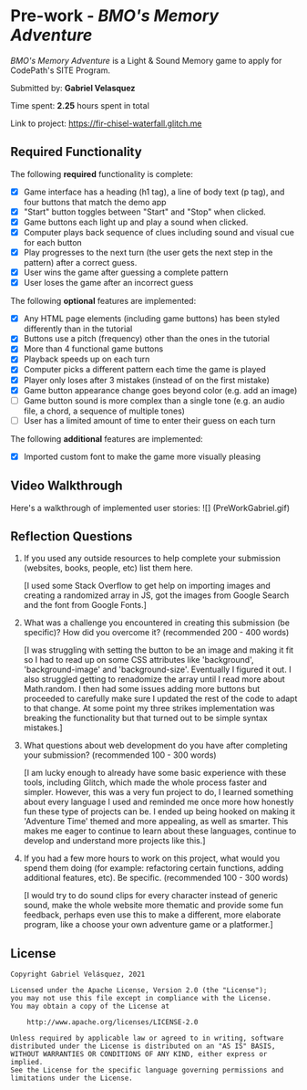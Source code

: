# Pre-work - _BMO's Memory Adventure_

_BMO's Memory Adventure_ is a Light & Sound Memory game to apply for CodePath's SITE Program.

Submitted by: **Gabriel Velasquez**

Time spent: **2.25** hours spent in total

Link to project: https://fir-chisel-waterfall.glitch.me

## Required Functionality

The following **required** functionality is complete:

- [x] Game interface has a heading (h1 tag), a line of body text (p tag), and four buttons that match the demo app
- [x] "Start" button toggles between "Start" and "Stop" when clicked.
- [x] Game buttons each light up and play a sound when clicked.
- [x] Computer plays back sequence of clues including sound and visual cue for each button
- [x] Play progresses to the next turn (the user gets the next step in the pattern) after a correct guess.
- [x] User wins the game after guessing a complete pattern
- [x] User loses the game after an incorrect guess

The following **optional** features are implemented:

- [x] Any HTML page elements (including game buttons) has been styled differently than in the tutorial
- [x] Buttons use a pitch (frequency) other than the ones in the tutorial
- [x] More than 4 functional game buttons
- [x] Playback speeds up on each turn
- [x] Computer picks a different pattern each time the game is played
- [x] Player only loses after 3 mistakes (instead of on the first mistake)
- [x] Game button appearance change goes beyond color (e.g. add an image)
- [ ] Game button sound is more complex than a single tone (e.g. an audio file, a chord, a sequence of multiple tones)
- [ ] User has a limited amount of time to enter their guess on each turn

The following **additional** features are implemented:

- [x] Imported custom font to make the game more visually pleasing

## Video Walkthrough

Here's a walkthrough of implemented user stories:
![] (PreWorkGabriel.gif)

## Reflection Questions

1. If you used any outside resources to help complete your submission (websites, books, people, etc) list them here.

   [I used some Stack Overflow to get help on importing images and creating a randomized array in JS, got the images
   from Google Search and the font from Google Fonts.]

2. What was a challenge you encountered in creating this submission (be specific)? How did you overcome it? (recommended 200 - 400 words)

   [I was struggling with setting the button to be an image and making it fit so I had to read up on some CSS attributes like 'background',
   'background-image' and 'background-size'. Eventually I figured it out. I also struggled getting to renadomize the array until
   I read more about Math.random. I then had some issues adding more buttons but proceeded to carefully make sure I updated the rest
   of the code to adapt to that change. At some point my three strikes implementation was breaking the functionality but that turned
   out to be simple syntax mistakes.]

3. What questions about web development do you have after completing your submission? (recommended 100 - 300 words)

   [I am lucky enough to already have some basic experience with these tools, including Glitch, which made the whole process faster and simpler.
   However, this was a very fun project to do, I learned something about every language I used and reminded me once more how honestly fun
   these type of projects can be. I ended up being hooked on making it 'Adventure Time' themed and more appealing, as well as smarter. This makes me eager
   to continue to learn about these languages, continue to develop and understand more projects like this.]

4. If you had a few more hours to work on this project, what would you spend them doing (for example: refactoring certain functions, adding additional features, etc). Be specific. (recommended 100 - 300 words)

   [I would try to do sound clips for every character instead of generic sound, make the whole website more thematic and provide some fun
   feedback, perhaps even use this to make a different, more elaborate program, like a choose your own adventure game or a platformer.]

## License

    Copyright Gabriel Velásquez, 2021

    Licensed under the Apache License, Version 2.0 (the "License");
    you may not use this file except in compliance with the License.
    You may obtain a copy of the License at

        http://www.apache.org/licenses/LICENSE-2.0

    Unless required by applicable law or agreed to in writing, software
    distributed under the License is distributed on an "AS IS" BASIS,
    WITHOUT WARRANTIES OR CONDITIONS OF ANY KIND, either express or implied.
    See the License for the specific language governing permissions and
    limitations under the License.
